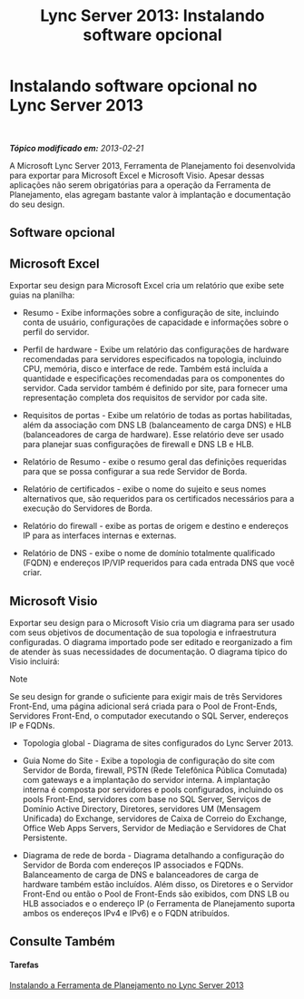 ﻿---
title: 'Lync Server 2013: Instalando software opcional'
TOCTitle: Instalando software opcional
ms:assetid: b95b3301-fa1e-4b96-9af4-05b43d39db8d
ms:mtpsurl: https://technet.microsoft.com/pt-br/library/Gg615032(v=OCS.15)
ms:contentKeyID: 52057698
ms.date: 05/19/2016
mtps_version: v=OCS.15
ms.translationtype: HT
---

# Instalando software opcional no Lync Server 2013

 

_**Tópico modificado em:** 2013-02-21_

A Microsoft Lync Server 2013, Ferramenta de Planejamento foi desenvolvida para exportar para Microsoft Excel e Microsoft Visio. Apesar dessas aplicações não serem obrigatórias para a operação da Ferramenta de Planejamento, elas agregam bastante valor à implantação e documentação do seu design.

## Software opcional

## Microsoft Excel

Exportar seu design para Microsoft Excel cria um relatório que exibe sete guias na planilha:

  - Resumo - Exibe informações sobre a configuração de site, incluindo conta de usuário, configurações de capacidade e informações sobre o perfil do servidor.

  - Perfil de hardware - Exibe um relatório das configurações de hardware recomendadas para servidores especificados na topologia, incluindo CPU, memória, disco e interface de rede. Também está incluída a quantidade e especificações recomendadas para os componentes do servidor. Cada servidor também é definido por site, para fornecer uma representação completa dos requisitos de servidor por cada site.

  - Requisitos de portas - Exibe um relatório de todas as portas habilitadas, além da associação com DNS LB (balanceamento de carga DNS) e HLB (balanceadores de carga de hardware). Esse relatório deve ser usado para planejar suas configurações de firewall e DNS LB e HLB.

  - Relatório de Resumo - exibe o resumo geral das definições requeridas para que se possa configurar a sua rede Servidor de Borda.

  - Relatório de certificados - exibe o nome do sujeito e seus nomes alternativos que, são requeridos para os certificados necessários para a execução do Servidores de Borda.

  - Relatório do firewall - exibe as portas de origem e destino e endereços IP para as interfaces internas e externas.

  - Relatório de DNS - exibe o nome de domínio totalmente qualificado (FQDN) e endereços IP/VIP requeridos para cada entrada DNS que você criar.

## Microsoft Visio

Exportar seu design para o Microsoft Visio cria um diagrama para ser usado com seus objetivos de documentação de sua topologia e infraestrutura configuradas. O diagrama importado pode ser editado e reorganizado a fim de atender às suas necessidades de documentação. O diagrama típico do Visio incluirá:

> [!NOTE]  
> Se seu design for grande o suficiente para exigir mais de três Servidores Front-End, uma página adicional será criada para o Pool de Front-Ends, Servidores Front-End, o computador executando o SQL Server, endereços IP e FQDNs.

  - Topologia global - Diagrama de sites configurados do Lync Server 2013.

  - Guia Nome do Site - Exibe a topologia de configuração do site com Servidor de Borda, firewall, PSTN (Rede Telefônica Pública Comutada) com gateways e a implantação do servidor interna. A implantação interna é composta por servidores e pools configurados, incluindo os pools Front-End, servidores com base no SQL Server, Serviços de Domínio Active Directory, Diretores, servidores UM (Mensagem Unificada) do Exchange, servidores de Caixa de Correio do Exchange, Office Web Apps Servers, Servidor de Mediação e Servidores de Chat Persistente.

  - Diagrama de rede de borda - Diagrama detalhando a configuração do Servidor de Borda com endereços IP associados e FQDNs. Balanceamento de carga de DNS e balanceadores de carga de hardware também estão incluídos. Além disso, os Diretores e o Servidor Front-End ou então o Pool de Front-Ends são exibidos, com DNS LB ou HLB associados e o endereço IP (o Ferramenta de Planejamento suporta ambos os endereços IPv4 e IPv6) e o FQDN atribuídos.

## Consulte Também

#### Tarefas

[Instalando a Ferramenta de Planejamento no Lync Server 2013](lync-server-2013-installing-the-planning-tool.md)

